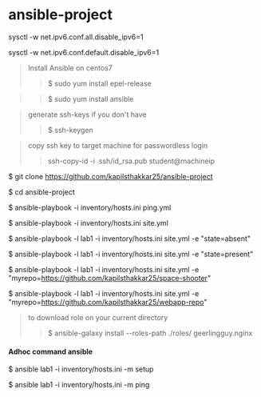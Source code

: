 # ansible-project

sysctl -w net.ipv6.conf.all.disable_ipv6=1

sysctl -w net.ipv6.conf.default.disable_ipv6=1


> Install Ansible on centos7
>> $ sudo yum install epel-release

>> $ sudo yum install ansible



> generate ssh-keys if you don't have
>> $ ssh-keygen

> copy ssh key to target machine for passwordless login
>> ssh-copy-id -i .ssh/id_rsa.pub student@machineip
  

$ git clone https://github.com/kapilsthakkar25/ansible-project

$ cd ansible-project

$ ansible-playbook -i inventory/hosts.ini ping.yml

$ ansible-playbook -i inventory/hosts.ini site.yml

$  ansible-playbook -l lab1 -i inventory/hosts.ini site.yml -e "state=absent"

$  ansible-playbook -l lab1 -i inventory/hosts.ini site.yml -e "state=present"

$ ansible-playbook -l lab1 -i inventory/hosts.ini site.yml -e "myrepo=https://github.com/kapilsthakkar25/space-shooter"
 
$ ansible-playbook -l lab1 -i inventory/hosts.ini site.yml -e "myrepo=https://github.com/kapilsthakkar25/webapp-repo"

> to download role on your current directory
>> $ ansible-galaxy install --roles-path ./roles/ geerlingguy.nginx


#### Adhoc command ansible
  $ ansible lab1 -i inventory/hosts.ini -m setup
  
  $ ansible lab1 -i inventory/hosts.ini -m ping

